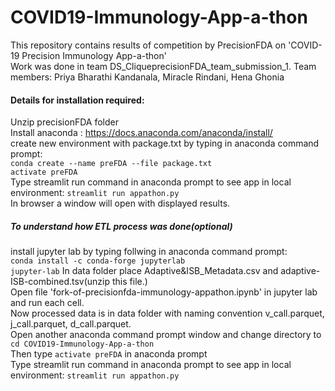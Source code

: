 # COVID19-Immunology-App-a-thon
This repository contains results of competition by PrecisionFDA on 'COVID-19 Precision Immunology App-a-thon'<br>
Work was done in team DS_CliqueprecisionFDA_team_submission_1. Team members: Priya Bharathi Kandanala, Miracle Rindani, Hena Ghonia<br>

#### Details for installation required:
Unzip precisionFDA folder<br>
Install anaconda : https://docs.anaconda.com/anaconda/install/<br>
create new environment with package.txt by typing in anaconda command prompt:<br> 
`conda create --name preFDA --file package.txt`<br>
`activate preFDA`<br>
Type streamlit run command in anaconda prompt to see app in local environment: `streamlit run appathon.py`<br>
In browser a window will open with displayed results.<br>


##### To understand how ETL process was done(optional)
install jupyter lab by typing follwing in anaconda command prompt:<br>
`conda install -c conda-forge jupyterlab`<br>
`jupyter-lab`
In data folder place Adaptive&ISB_Metadata.csv and adaptive-ISB-combined.tsv(unzip this file.)<br>
Open file 'fork-of-precisionfda-immunology-appathon.ipynb' in jupyter lab and run each cell.<br>
Now processed data is in data folder with naming convention v_call.parquet, j_call.parquet, d_call.parquet.<br>
Open another anaconda command prompt window and change directory to `cd COVID19-Immunology-App-a-thon`<br> Then type `activate preFDA` in anaconda prompt<br>
Type streamlit run command in anaconda prompt to see app in local environment: `streamlit run appathon.py`<br>






